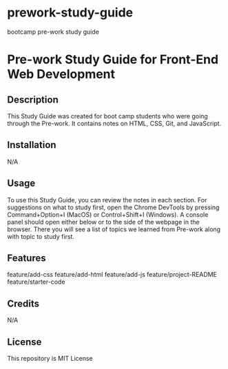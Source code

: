 # prework-study-guide
bootcamp pre-work study guide
# Pre-work Study Guide for Front-End Web Development

## Description

This Study Guide was created for boot camp students who were going through the Pre-work. It contains notes on HTML, CSS, Git, and JavaScript.

## Installation

N/A

## Usage

To use this Study Guide, you can review the notes in each section. For suggestions on what to study first, open the Chrome DevTools by pressing Command+Option+I (MacOS) or Control+Shift+I (Windows). A console panel should open either below or to the side of the webpage in the browser. There you will see a list of topics we learned from Pre-work along with topic to study first.

## Features

  feature/add-css
  feature/add-html
  feature/add-js
  feature/project-README
  feature/starter-code

## Credits

N/A

## License

This repository is MIT License
